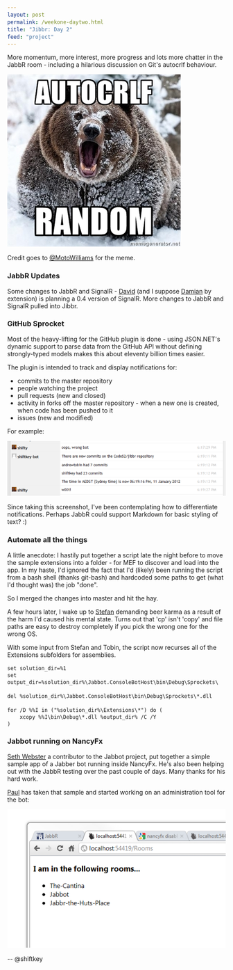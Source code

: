 ```yaml
--- 
layout: post
permalink: /weekone-daytwo.html
title: "Jibbr: Day 2"
feed: "project"
---
```


More momentum, more interest, more progress and lots more chatter in the JabbR room - including a hilarious discussion on Git's autocrlf behaviour.

![](/img/week2-day2-autocrlf.jpg) 

Credit goes to [@MotoWilliams](http://twitter.com/MotoWilliams) for the meme.

### JabbR Updates

Some changes to JabbR and SignalR - [David](http://twitter.com/davidfowl) (and I suppose [Damian](http://twitter.com/damianedwards) by extension) is planning a 0.4 version of SignalR. More changes to JabbR and SignalR pulled into Jibbr.

### GitHub Sprocket

Most of the heavy-lifting for the GitHub plugin is done - using JSON.NET's dynamic support to parse data from the GitHub API without defining strongly-typed models makes this about eleventy billion times easier. 

The plugin is intended to track and display notifications for:

 - commits to the master repository
 - people watching the project
 - pull requests (new and closed)
 - activity in forks off the master repository - when a new one is created, when code has been pushed to it
 - issues (new and modified)

For example:

![](/img/week2-day2-action.png) 

Since taking this screenshot, I've been contemplating how to differentiate notifications. Perhaps JabbR could support Markdown for basic styling of text? :)

### Automate all the things

A little anecdote: I hastily put together a script late the night before to move the sample extensions into a folder - for MEF to discover and load into the app. In my haste, I'd ignored the fact that I'd (likely) been running the script from a bash shell (thanks git-bash) and hardcoded some paths to get (what I'd thought was) the job "done". 

So I merged the changes into master and hit the hay.

A few hours later, I wake up to [Stefan](http://twitter.com/cyberzeddk) demanding beer karma as a result of the harm I'd caused his mental state. Turns out that 'cp' isn't 'copy' and file paths are easy to destroy completely if you pick the wrong one for the wrong OS.

With some input from Stefan and Tobin, the script now recurses all of the Extensions subfolders for assemblies. 

    set solution_dir=%1
    set output_dir=%solution_dir%\Jabbot.ConsoleBotHost\bin\Debug\Sprockets\

    del %solution_dir%\Jabbot.ConsoleBotHost\bin\Debug\Sprockets\*.dll

    for /D %%I in ("%solution_dir%\Extensions\*") do (
        xcopy %%I\bin\Debug\*.dll %output_dir% /C /Y
	)

### Jabbot running on NancyFx

[Seth Webster](http://www.sethwebster.com/) a contributor to the Jabbot project, put together a simple sample app of a Jabber bot running inside NancyFx. He's also been helping out with the JabbR testing over the past couple of days. Many thanks for his hard work.

[Paul](http://twitter.com/aeoth) has taken that sample and started working on an administration tool for the bot:

![](/img/week2-day2-website.png)

-- @shiftkey